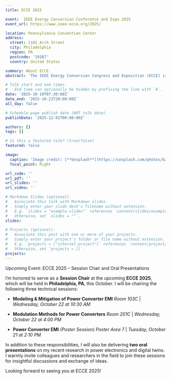 ```yaml
---
title: ECCE 2025

event:  IEEE Energy Conversion Conference and Expo 2025
event_url: https://www.ieee-ecce.org/2025/

location: Pennsylvania Convention Center
address:
  street: 1101 Arch Street
  city: Philadelphia
  region: PA
  postcode: '19107'
  country: United States

summary: About ECCE.
abstract: 'The IEEE Energy Conversion Congress and Exposition (ECCE) is a premier conference for the exchange of cutting-edge research and developments in the field of energy conversion components & controls, power electronics and electric machines & drives.'

# Talk start and end times.
#   End time can optionally be hidden by prefixing the line with `#`.
date: '2025-10-19T07:30:00Z'
date_end: '2025-10-23T20:00:00Z'
all_day: false

# Schedule page publish date (NOT talk date).
publishDate: '2025-12-01T00:00:00Z'

authors: []
tags: []

# Is this a featured talk? (true/false)
featured: false

image:
  caption: 'Image credit: [**Unsplash**](https://unsplash.com/photos/bzdhc5b3Bxs)'
  focal_point: Right

url_code: ''
url_pdf: ''
url_slides: ''
url_video: ''

# Markdown Slides (optional).
#   Associate this talk with Markdown slides.
#   Simply enter your slide deck's filename without extension.
#   E.g. `slides = "example-slides"` references `content/slides/example-slides.md`.
#   Otherwise, set `slides = ""`.
slides:

# Projects (optional).
#   Associate this post with one or more of your projects.
#   Simply enter your project's folder or file name without extension.
#   E.g. `projects = ["internal-project"]` references `content/project/deep-learning/index.md`.
#   Otherwise, set `projects = []`.
projects:
---
```


Upcoming Event: ECCE 2025 – Session Chair and Oral Presentations

I’m honored to serve as a **Session Chair** at the upcoming **ECCE 2025**, which will be held in **Philadelphia, PA**, this October. I will be chairing the following three technical sessions:

* **Modeling & Mitigation of Power Converter EMI**
   *Room 103C* |  *Wednesday, October 22 at 10:30 AM*

* **Modulation Methods for Power Converters**
   *Room 201C* |  *Wednesday, October 22 at 4:00 PM*

* **Power Converter EMI** *(Poster Session)*
   *Poster Area 7* |  *Tuesday, October 21 at 2:10 PM*

In addition to these responsibilities, I will also be delivering **two oral presentations** on my recent research in power electronics and digital twins. I warmly invite colleagues and researchers in the field to join these sessions for insightful discussions and exchange of ideas.

Looking forward to seeing you at ECCE 2025!


